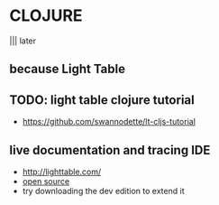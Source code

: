 # CLOJURE
||| later

## because Light Table

## TODO: light table clojure tutorial
- https://github.com/swannodette/lt-cljs-tutorial

## live documentation and tracing IDE
- http://lighttable.com/
- [open source](https://github.com/LightTable/LightTable)
- try downloading the dev edition to extend it